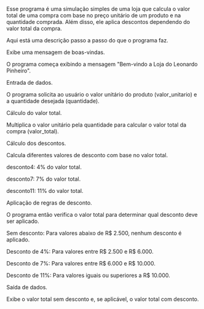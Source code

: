 Esse programa é uma simulação simples de uma loja que calcula o valor total de uma compra com base no preço unitário de um produto e na quantidade comprada. Além disso, ele aplica descontos dependendo do valor total da compra.

Aqui está uma descrição passo a passo do que o programa faz.

Exibe uma mensagem de boas-vindas.

O programa começa exibindo a mensagem "Bem-vindo a Loja do Leonardo Pinheiro".

Entrada de dados.

O programa solicita ao usuário o valor unitário do produto (valor_unitario) e a quantidade desejada (quantidade).

Cálculo do valor total.

Multiplica o valor unitário pela quantidade para calcular o valor total da compra (valor_total).

Cálculo dos descontos.

Calcula diferentes valores de desconto com base no valor total.

desconto4: 4% do valor total.

desconto7: 7% do valor total.

desconto11: 11% do valor total.

Aplicação de regras de desconto.

O programa então verifica o valor total para determinar qual desconto deve ser aplicado.

Sem desconto: Para valores abaixo de R$ 2.500, nenhum desconto é aplicado.

Desconto de 4%: Para valores entre R$ 2.500 e R$ 6.000.

Desconto de 7%: Para valores entre R$ 6.000 e R$ 10.000.

Desconto de 11%: Para valores iguais ou superiores a R$ 10.000.

Saída de dados.

Exibe o valor total sem desconto e, se aplicável, o valor total com desconto.
